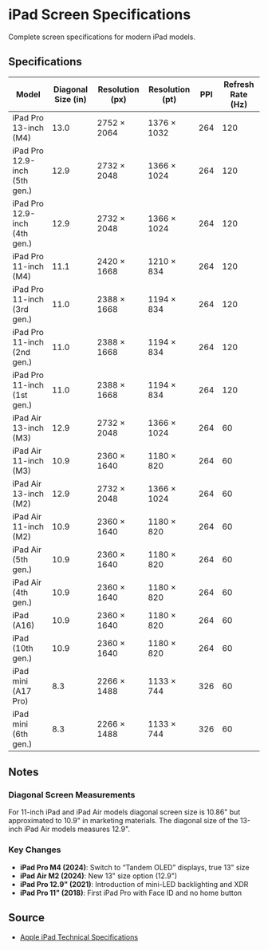 # iPad Screen Specifications

Complete screen specifications for modern iPad models.

## Specifications

| Model | Diagonal Size (in) | Resolution (px) | Resolution (pt) | PPI | Refresh Rate (Hz) |
|-------|--------------------|-----------------|-----------------|-----|-------------------|
| iPad Pro 13-inch (M4) | 13.0 | 2752 × 2064 | 1376 × 1032 | 264 | 120 |
| iPad Pro 12.9-inch (5th gen.) | 12.9 | 2732 × 2048 | 1366 × 1024 | 264 | 120 |
| iPad Pro 12.9-inch (4th gen.) | 12.9 | 2732 × 2048 | 1366 × 1024 | 264 | 120 |
| iPad Pro 11-inch (M4) | 11.1 | 2420 × 1668 | 1210 × 834 | 264 | 120 |
| iPad Pro 11-inch (3rd gen.) | 11.0 | 2388 × 1668 | 1194 × 834 | 264 | 120 |
| iPad Pro 11-inch (2nd gen.) | 11.0 | 2388 × 1668 | 1194 × 834 | 264 | 120 |
| iPad Pro 11-inch (1st gen.) | 11.0 | 2388 × 1668 | 1194 × 834 | 264 | 120 |
| iPad Air 13-inch (M3) | 12.9 | 2732 × 2048 | 1366 × 1024 | 264 | 60 |
| iPad Air 11-inch (M3) | 10.9 | 2360 × 1640 | 1180 × 820 | 264 | 60 |
| iPad Air 13-inch (M2) | 12.9 | 2732 × 2048 | 1366 × 1024 | 264 | 60 |
| iPad Air 11-inch (M2) | 10.9 | 2360 × 1640 | 1180 × 820 | 264 | 60 |
| iPad Air (5th gen.) | 10.9 | 2360 × 1640 | 1180 × 820 | 264 | 60 |
| iPad Air (4th gen.) | 10.9 | 2360 × 1640 | 1180 × 820 | 264 | 60 |
| iPad (A16) | 10.9 | 2360 × 1640 | 1180 × 820 | 264 | 60 |
| iPad (10th gen.) | 10.9 | 2360 × 1640 | 1180 × 820 | 264 | 60 |
| iPad mini (A17 Pro) | 8.3 | 2266 × 1488 | 1133 × 744 | 326 | 60 |
| iPad mini (6th gen.) | 8.3 | 2266 × 1488 | 1133 × 744 | 326 | 60 |

## Notes

### Diagonal Screen Measurements
For 11-inch iPad and iPad Air models diagonal screen size is 10.86" but approximated to 10.9" in marketing materials. The diagonal size of the 13-inch iPad Air models measures 12.9". 

### Key Changes
- **iPad Pro M4 (2024)**: Switch to “Tandem OLED” displays, true 13" size
- **iPad Air M2 (2024)**: New 13" size option (12.9")
- **iPad Pro 12.9" (2021)**: Introduction of mini-LED backlighting and XDR
- **iPad Pro 11" (2018)**: First iPad Pro with Face ID and no home button

## Source
- [Apple iPad Technical Specifications](https://support.apple.com/docs/ipad)

